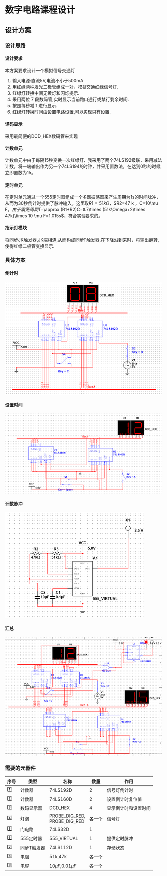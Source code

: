 # 数字电路课程设计

## 设计方案

### 设计思路

#### 设计要求

本方案要求设计一个模拟信号交通灯

1. 输入电源:直流5V,电流不小于500mA
2. 用红绿两种发光二极管组成一对，模拟交通红绿信号灯.
3. 红绿灯转换中间无黄灯和闪烁提示.
4. 采用两位 7 段数码管,实时显示当前路口通行或禁行剩余时间.
5. 按照每秒减 1 进行显示.
6. 红绿灯转换时间由设置电路设置,可以实现只有设置.

#### 译码显示

采用最简便的DCD_HEX数码管来实现

#### 计数单元

计数单元中由于每隔15秒变换一次红绿灯，我采用了两个74LS192级联，采用减法计数，将一端输出作为另一个74LS194的时钟，并采用置数法，在达到0秒的时候立即置数为15。

#### 定时单元

在定时单元通过一个555定时器组成一个多谐振荡器来产生周期为1s的时间脉冲，从而为30秒倒计时提供了脉冲输入。这里取$R1=51k\Omega$，$R2=47 k $，$C=10\mu F$。由于震荡周期$T=\approx (R1+R2)C=0.7\times (51k\Omega+2\times 47k)\times 10 \mu F=1.015s$，符合实验要求的。

#### 指示灯模块

将同步JK触发器,JK端相连,从而构成同步T触发器,在下降沿到来时，将输出翻转,使得红绿二极管变换显示.

### 具体方案

#### 倒计时

![倒计时](https://github.com/PiKaChu-wcg/digital_circuit/blob/main/daojishi.png)

#### 设置时间

![设置模块](https://github.com/PiKaChu-wcg/digital_circuit/blob/main/shezhi.png)

#### 计数脉冲

![震荡器](https://github.com/PiKaChu-wcg/digital_circuit/blob/main/signal.png)

#### 汇总

![汇总](https://github.com/PiKaChu-wcg/digital_circuit/blob/main/all.png)

### 需要的元器件

| 序号  | 类型   | 名称          | 数量 | 作用 |
| ----- | ------ | --------  | ---- | ---- |
| :one: | 计数器 | 74LS192D       | 2 | 信号灯倒计时 |
| :two: | 计数器 | 74LS160D | 2 | 设置倒计时复位值 |
| :three: | 数码显示器 | DCD_HEX | 4 | 显示倒计时和设置时间 |
| :four: | 灯泡 | PROBE_DIG_RED,<br>PROBE_DIG_RED | 各一个 | 信号灯 |
| :five: | 门电路 | 74LS32D | 1 |  |
| :six: | 555定时器 | 555_VIRTUAL | 1 | 提供定时脉冲 |
| :seven: | 同步T触发器 | 74LS112D | 1 | 存储状态 |
| :eight: | 电阻 | 51k,47k | 各一个 |  |
| :nine: | 电容 | $10\mu F$,$0.01\mu F$ | 各一个 |  |

​	

